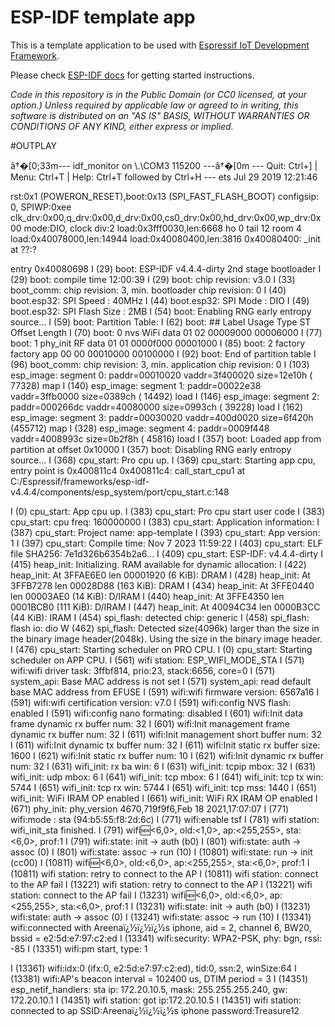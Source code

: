 ESP-IDF template app
====================

This is a template application to be used with [Espressif IoT Development Framework](https://github.com/espressif/esp-idf).

Please check [ESP-IDF docs](https://docs.espressif.com/projects/esp-idf/en/latest/get-started/index.html) for getting started instructions.

*Code in this repository is in the Public Domain (or CC0 licensed, at your option.)
Unless required by applicable law or agreed to in writing, this
software is distributed on an "AS IS" BASIS, WITHOUT WARRANTIES OR
CONDITIONS OF ANY KIND, either express or implied.*

#OUTPLAY

â†�[0;33m--- idf_monitor on \\.\COM3 115200 ---â†�[0m
--- Quit: Ctrl+] | Menu: Ctrl+T | Help: Ctrl+T followed by Ctrl+H ---
ets Jul 29 2019 12:21:46

rst:0x1 (POWERON_RESET),boot:0x13 (SPI_FAST_FLASH_BOOT)
configsip: 0, SPIWP:0xee
clk_drv:0x00,q_drv:0x00,d_drv:0x00,cs0_drv:0x00,hd_drv:0x00,wp_drv:0x00
mode:DIO, clock div:2
load:0x3fff0030,len:6668
ho 0 tail 12 room 4
load:0x40078000,len:14944
load:0x40080400,len:3816
0x40080400: _init at ??:?

entry 0x40080698
I (29) boot: ESP-IDF v4.4.4-dirty 2nd stage bootloader
I (29) boot: compile time 12:00:39
I (29) boot: chip revision: v3.0
I (33) boot_comm: chip revision: 3, min. bootloader chip revision: 0
I (40) boot.esp32: SPI Speed      : 40MHz
I (44) boot.esp32: SPI Mode       : DIO
I (49) boot.esp32: SPI Flash Size : 2MB
I (54) boot: Enabling RNG early entropy source...
I (59) boot: Partition Table:
I (62) boot: ## Label            Usage          Type ST Offset   Length
I (70) boot:  0 nvs              WiFi data        01 02 00009000 00006000
I (77) boot:  1 phy_init         RF data          01 01 0000f000 00001000
I (85) boot:  2 factory          factory app      00 00 00010000 00100000
I (92) boot: End of partition table
I (96) boot_comm: chip revision: 3, min. application chip revision: 0
I (103) esp_image: segment 0: paddr=00010020 vaddr=3f400020 size=12e10h ( 77328) map
I (140) esp_image: segment 1: paddr=00022e38 vaddr=3ffb0000 size=0389ch ( 14492) load
I (146) esp_image: segment 2: paddr=000266dc vaddr=40080000 size=0993ch ( 39228) load
I (162) esp_image: segment 3: paddr=00030020 vaddr=400d0020 size=6f420h (455712) map
I (328) esp_image: segment 4: paddr=0009f448 vaddr=4008993c size=0b2f8h ( 45816) load
I (357) boot: Loaded app from partition at offset 0x10000
I (357) boot: Disabling RNG early entropy source...
I (368) cpu_start: Pro cpu up.
I (369) cpu_start: Starting app cpu, entry point is 0x400811c4
0x400811c4: call_start_cpu1 at C:/Espressif/frameworks/esp-idf-v4.4.4/components/esp_system/port/cpu_start.c:148

I (0) cpu_start: App cpu up.
I (383) cpu_start: Pro cpu start user code
I (383) cpu_start: cpu freq: 160000000
I (383) cpu_start: Application information:
I (387) cpu_start: Project name:     app-template
I (393) cpu_start: App version:      1
I (397) cpu_start: Compile time:     Nov  7 2023 11:59:22
I (403) cpu_start: ELF file SHA256:  7e1d326b6354b2a6...
I (409) cpu_start: ESP-IDF:          v4.4.4-dirty
I (415) heap_init: Initializing. RAM available for dynamic allocation:
I (422) heap_init: At 3FFAE6E0 len 00001920 (6 KiB): DRAM
I (428) heap_init: At 3FFB7278 len 00028D88 (163 KiB): DRAM
I (434) heap_init: At 3FFE0440 len 00003AE0 (14 KiB): D/IRAM
I (440) heap_init: At 3FFE4350 len 0001BCB0 (111 KiB): D/IRAM
I (447) heap_init: At 40094C34 len 0000B3CC (44 KiB): IRAM
I (454) spi_flash: detected chip: generic
I (458) spi_flash: flash io: dio
W (462) spi_flash: Detected size(4096k) larger than the size in the binary image header(2048k). Using the size in the binary image header.
I (476) cpu_start: Starting scheduler on PRO CPU.
I (0) cpu_start: Starting scheduler on APP CPU.
I (561) wifi station: ESP_WIFI_MODE_STA
I (571) wifi:wifi driver task: 3ffbf814, prio:23, stack:6656, core=0
I (571) system_api: Base MAC address is not set
I (571) system_api: read default base MAC address from EFUSE
I (591) wifi:wifi firmware version: 6567a16
I (591) wifi:wifi certification version: v7.0
I (591) wifi:config NVS flash: enabled
I (591) wifi:config nano formating: disabled
I (601) wifi:Init data frame dynamic rx buffer num: 32
I (601) wifi:Init management frame dynamic rx buffer num: 32
I (611) wifi:Init management short buffer num: 32
I (611) wifi:Init dynamic tx buffer num: 32
I (611) wifi:Init static rx buffer size: 1600
I (621) wifi:Init static rx buffer num: 10
I (621) wifi:Init dynamic rx buffer num: 32
I (631) wifi_init: rx ba win: 6
I (631) wifi_init: tcpip mbox: 32
I (631) wifi_init: udp mbox: 6
I (641) wifi_init: tcp mbox: 6
I (641) wifi_init: tcp tx win: 5744
I (651) wifi_init: tcp rx win: 5744
I (651) wifi_init: tcp mss: 1440
I (651) wifi_init: WiFi IRAM OP enabled
I (661) wifi_init: WiFi RX IRAM OP enabled
I (671) phy_init: phy_version 4670,719f9f6,Feb 18 2021,17:07:07
I (771) wifi:mode : sta (94:b5:55:f8:2d:6c)
I (771) wifi:enable tsf
I (781) wifi station: wifi_init_sta finished.
I (791) wifi:new:<6,0>, old:<1,0>, ap:<255,255>, sta:<6,0>, prof:1
I (791) wifi:state: init -> auth (b0)
I (801) wifi:state: auth -> assoc (0)
I (801) wifi:state: assoc -> run (10)
I (10801) wifi:state: run -> init (cc00)
I (10811) wifi:new:<6,0>, old:<6,0>, ap:<255,255>, sta:<6,0>, prof:1
I (10811) wifi station: retry to connect to the AP
I (10811) wifi station: connect to the AP fail
I (13221) wifi station: retry to connect to the AP
I (13221) wifi station: connect to the AP fail
I (13231) wifi:new:<6,0>, old:<6,0>, ap:<255,255>, sta:<6,0>, prof:1
I (13231) wifi:state: init -> auth (b0)
I (13231) wifi:state: auth -> assoc (0)
I (13241) wifi:state: assoc -> run (10)
I (13341) wifi:connected with Areenaï¿½ï¿½ï¿½s iphone, aid = 2, channel 6, BW20, bssid = e2:5d:e7:97:c2:ed
I (13341) wifi:security: WPA2-PSK, phy: bgn, rssi: -85
I (13351) wifi:pm start, type: 1

I (13361) wifi:<ba-add>idx:0 (ifx:0, e2:5d:e7:97:c2:ed), tid:0, ssn:2, winSize:64
I (13381) wifi:AP's beacon interval = 102400 us, DTIM period = 3
I (14351) esp_netif_handlers: sta ip: 172.20.10.5, mask: 255.255.255.240, gw: 172.20.10.1
I (14351) wifi station: got ip:172.20.10.5
I (14351) wifi station: connected to ap SSID:Areenaï¿½ï¿½ï¿½s iphone password:Treasure12

